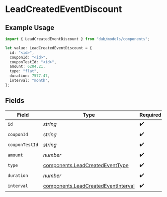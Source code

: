 # LeadCreatedEventDiscount

## Example Usage

```typescript
import { LeadCreatedEventDiscount } from "dub/models/components";

let value: LeadCreatedEventDiscount = {
  id: "<id>",
  couponId: "<id>",
  couponTestId: "<id>",
  amount: 6204.21,
  type: "flat",
  duration: 7577.47,
  interval: "month",
};
```

## Fields

| Field                                                                                      | Type                                                                                       | Required                                                                                   | Description                                                                                |
| ------------------------------------------------------------------------------------------ | ------------------------------------------------------------------------------------------ | ------------------------------------------------------------------------------------------ | ------------------------------------------------------------------------------------------ |
| `id`                                                                                       | *string*                                                                                   | :heavy_check_mark:                                                                         | N/A                                                                                        |
| `couponId`                                                                                 | *string*                                                                                   | :heavy_check_mark:                                                                         | N/A                                                                                        |
| `couponTestId`                                                                             | *string*                                                                                   | :heavy_check_mark:                                                                         | N/A                                                                                        |
| `amount`                                                                                   | *number*                                                                                   | :heavy_check_mark:                                                                         | N/A                                                                                        |
| `type`                                                                                     | [components.LeadCreatedEventType](../../models/components/leadcreatedeventtype.md)         | :heavy_check_mark:                                                                         | N/A                                                                                        |
| `duration`                                                                                 | *number*                                                                                   | :heavy_check_mark:                                                                         | N/A                                                                                        |
| `interval`                                                                                 | [components.LeadCreatedEventInterval](../../models/components/leadcreatedeventinterval.md) | :heavy_check_mark:                                                                         | N/A                                                                                        |